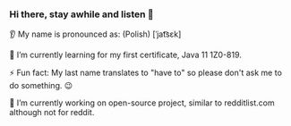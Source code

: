 ### Hi there, stay awhile and listen 👋

👂 My name is pronounced as: (Polish) [ˈjat͡sɛk]

📖 I’m currently learning for my first certificate, Java 11 1Z0-819. 

⚡ Fun fact: My last name translates to "have to" so please don't ask me to do something. 😉

🔭 I’m currently working on open-source project, similar to redditlist.com although not for reddit.

<!--
**jacekmusial/jacekmusial** is a ✨ _special_ ✨ repository because its `README.md` (this file) appears on your GitHub profile.

Here are some ideas to get you started:


- 👯 I’m looking to collaborate on ...
- 🤔 I’m looking for help with ...
- 💬 Ask me about ...
- 📫 How to reach me: ...
- 
-->
